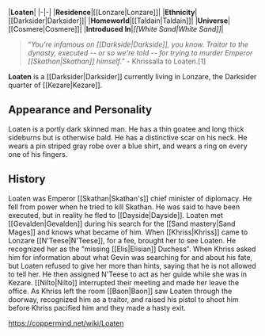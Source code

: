 |**Loaten**|
|-|-|
|**Residence**|[[Lonzare\|Lonzare]]|
|**Ethnicity**|[[Darksider\|Darksider]]|
|**Homeworld**|[[Taldain\|Taldain]]|
|**Universe**|[[Cosmere\|Cosmere]]|
|**Introduced In**|*[[White Sand\|White Sand]]*|

>“*You're infamous on [[Darkside\|Darkside]], you know. Traitor to the dynasty, executed -- or so we're told -- for trying to murder Emperor [[Skathan\|Skathan]] himself.*”
\- Khrissalla to Loaten.[1]


**Loaten** is a [[Darksider\|Darksider]] currently living in Lonzare, the Darksider quarter of [[Kezare\|Kezare]].

## Appearance and Personality
Loaten is a portly dark skinned man. He has a thin goatee and long thick sideburns but is otherwise bald. He has a distinctive scar on his neck. He wears a pin striped gray robe over a blue shirt, and wears a ring on every one of his fingers.

## History
Loaten was Emperor [[Skathan\|Skathan's]] chief minister of diplomacy. He fell from power when he tried to kill Skathan. He was said to have been executed, but in reality he fled to [[Dayside\|Dayside]].
Loaten met [[Gevalden\|Gevalden]] during his search for the [[Sand mastery\|Sand Mages]] and knows what became of him. When [[Khriss\|Khriss]] came to Lonzare [[N'Teese\|N'Teese]], for a fee, brought her to see Loaten. He recognized her as the "missing [[Elis\|Elisian]] Duchess". When Khriss asked him for information about what Gevin was searching for and about his fate, but Loaten refused to give her more than hints, saying that he is not allowed to tell her. He then assigned N'Teese to act as her guide while she was in Kezare. [[Nilto\|Nilto]] interrupted their meeting and made her leave the office. As Khriss left the room [[Baon\|Baon]] saw Loaten through the doorway, recognized him as a traitor, and raised his pistol to shoot him before Khriss pacified him and they made a hasty exit.



https://coppermind.net/wiki/Loaten
